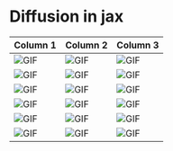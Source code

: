 # Diffusion in jax

| Column 1 | Column 2 | Column 3 |
|---|---|---|
| ![GIF](readme_images/sample_0.gif) | ![GIF](readme_images/sample_1.gif) | ![GIF](readme_images/sample_2.gif) |
| ![GIF](readme_images/sample_3.gif) | ![GIF](readme_images/sample_4.gif) | ![GIF](readme_images/sample_5.gif) |
| ![GIF](readme_images/sample_6.gif) | ![GIF](readme_images/sample_7.gif) | ![GIF](readme_images/sample_8.gif) |
| ![GIF](readme_images/sample_9.gif) | ![GIF](readme_images/sample_10.gif) | ![GIF](readme_images/sample_11.gif) |
| ![GIF](readme_images/sample_12.gif) | ![GIF](readme_images/sample_13.gif) | ![GIF](readme_images/sample_14.gif) |
| ![GIF](readme_images/sample_15.gif) | ![GIF](readme_images/sample_16.gif) | ![GIF](readme_images/sample_17.gif) |

